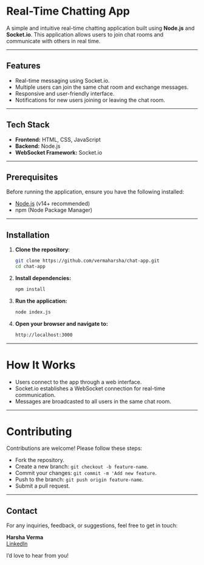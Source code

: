 # Real-Time Chatting App

A simple and intuitive real-time chatting application built using **Node.js** and **Socket.io**. This application allows users to join chat rooms and communicate with others in real time.

---

## Features

- Real-time messaging using Socket.io.
- Multiple users can join the same chat room and exchange messages.
- Responsive and user-friendly interface.
- Notifications for new users joining or leaving the chat room.

---

## Tech Stack

- **Frontend:** HTML, CSS, JavaScript
- **Backend:** Node.js
- **WebSocket Framework:** Socket.io

---

## Prerequisites

Before running the application, ensure you have the following installed:

- [Node.js](https://nodejs.org/) (v14+ recommended)
- npm (Node Package Manager)

---

## Installation

1. **Clone the repository**:
   ```bash
   git clone https://github.com/vermaharsha/chat-app.git
   cd chat-app
   ```
2. **Install dependencies:**
   ```bash
   npm install
   ```
3. **Run the application:**
   ```bash
   node index.js
   ```
4. **Open your browser and navigate to:**
   ```bash
   http://localhost:3000
   ```

---
# How It Works
- Users connect to the app through a web interface.
- Socket.io establishes a WebSocket connection for real-time communication.
- Messages are broadcasted to all users in the same chat room.

--- 

# Contributing
Contributions are welcome! Please follow these steps:

- Fork the repository.
- Create a new branch: `git checkout -b feature-name`.
- Commit your changes: `git commit -m 'Add new feature`.
- Push to the branch: `git push origin feature-name`.
- Submit a pull request.

---

## Contact

For any inquiries, feedback, or suggestions, feel free to get in touch:

**Harsha Verma**  
[LinkedIn](https://www.linkedin.com/in/vermaharsha)  

I’d love to hear from you!

